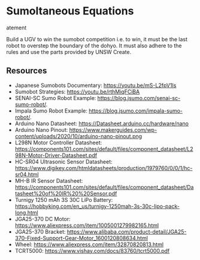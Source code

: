 # Sumoltaneous Equations
atement

Build a UGV to win the sumobot competition i.e. to win, it must be the last robot to overstep the boundary of the dohyo. It must also adhere to the rules and use the parts provided by UNSW Create.

## Resources

- Japanese Sumobots Documentary: https://youtu.be/mS-L2fpV1Is
- Sumobot Strategies: https://youtu.be/rthMiqFCiBA
- SENAI-SC Sumo Robot Example: https://blog.jsumo.com/senai-sc-sumo-robot/.
- Impala Sumo Robot Example: https://blog.jsumo.com/impala-sumo-robot/.
- Arduino Nano Datasheet: https://Datasheet.arduino.cc/hardware/nano
- Arduino Nano Pinout: https://www.makerguides.com/wp-content/uploads/2020/10/arduino-nano-pinout.png
- L298N Motor Controller Datasheet: https://components101.com/sites/default/files/component_datasheet/L298N-Motor-Driver-Datasheet.pdf
- HC-SR04 Ultrasonic Sensor Datasheet: https://www.digikey.com/htmldatasheets/production/1979760/0/0/1/hc-sr04.html
- MH-B IR Sensor Datasheet: https://components101.com/sites/default/files/component_datasheet/Datasheet%20of%20IR%20%20Sensor.pdf
- Turnigy 1250 mAh 3S 30C LiPo Battery: https://hobbyking.com/en_us/turnigy-1250mah-3s-30c-lipo-pack-long.html
- JGA25-370 DC Motor: https://www.aliexpress.com/item/1005001279982165.html
- JGA25-370 Bracket: https://www.alibaba.com/product-detail/JGA25-370-Fixed-Support-Gear-Motor_1600120808634.html
- Wheel: https://www.aliexpress.com/item/32870820813.html
- TCRT5000: https://www.vishay.com/docs/83760/tcrt5000.pdf
